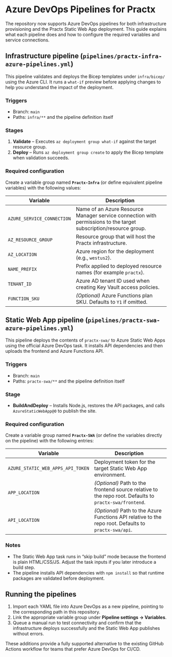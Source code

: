 # Azure DevOps Pipelines for Practx

The repository now supports Azure DevOps pipelines for both infrastructure provisioning and the Practx Static Web App deployment. This guide explains what each pipeline does and how to configure the required variables and service connections.

## Infrastructure pipeline (`pipelines/practx-infra-azure-pipelines.yml`)

This pipeline validates and deploys the Bicep templates under `infra/bicep/` using the Azure CLI. It runs a `what-if` preview before applying changes to help you understand the impact of the deployment.

### Triggers
- Branch: `main`
- Paths: `infra/**` and the pipeline definition itself

### Stages
1. **Validate** – Executes `az deployment group what-if` against the target resource group.
2. **Deploy** – Runs `az deployment group create` to apply the Bicep template when validation succeeds.

### Required configuration
Create a variable group named **`Practx-Infra`** (or define equivalent pipeline variables) with the following values:

| Variable | Description |
| --- | --- |
| `AZURE_SERVICE_CONNECTION` | Name of an Azure Resource Manager service connection with permissions to the target subscription/resource group. |
| `AZ_RESOURCE_GROUP` | Resource group that will host the Practx infrastructure. |
| `AZ_LOCATION` | Azure region for the deployment (e.g., `westus2`). |
| `NAME_PREFIX` | Prefix applied to deployed resource names (for example `practx`). |
| `TENANT_ID` | Azure AD tenant ID used when creating Key Vault access policies. |
| `FUNCTION_SKU` | *(Optional)* Azure Functions plan SKU. Defaults to `Y1` if omitted. |

## Static Web App pipeline (`pipelines/practx-swa-azure-pipelines.yml`)

This pipeline deploys the contents of `practx-swa/` to Azure Static Web Apps using the official Azure DevOps task. It installs API dependencies and then uploads the frontend and Azure Functions API.

### Triggers
- Branch: `main`
- Paths: `practx-swa/**` and the pipeline definition itself

### Stage
- **BuildAndDeploy** – Installs Node.js, restores the API packages, and calls `AzureStaticWebApp@0` to publish the site.

### Required configuration
Create a variable group named **`Practx-SWA`** (or define the variables directly on the pipeline) with the following entries:

| Variable | Description |
| --- | --- |
| `AZURE_STATIC_WEB_APPS_API_TOKEN` | Deployment token for the target Static Web App environment. |
| `APP_LOCATION` | *(Optional)* Path to the frontend source relative to the repo root. Defaults to `practx-swa/frontend`. |
| `API_LOCATION` | *(Optional)* Path to the Azure Functions API relative to the repo root. Defaults to `practx-swa/api`. |

### Notes
- The Static Web App task runs in “skip build” mode because the frontend is plain HTML/CSS/JS. Adjust the task inputs if you later introduce a build step.
- The pipeline installs API dependencies with `npm install` so that runtime packages are validated before deployment.

## Running the pipelines
1. Import each YAML file into Azure DevOps as a new pipeline, pointing to the corresponding path in this repository.
2. Link the appropriate variable group under **Pipeline settings → Variables**.
3. Queue a manual run to test connectivity and confirm that the infrastructure deploys successfully and the Static Web App publishes without errors.

These additions provide a fully supported alternative to the existing GitHub Actions workflow for teams that prefer Azure DevOps for CI/CD.
